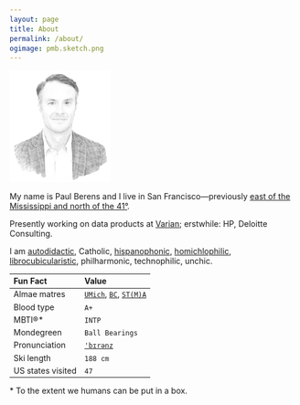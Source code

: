 ```yaml
---
layout: page
title: About
permalink: /about/
ogimage: pmb.sketch.png
---
```

<img src="/assets/og/pmb.sketch.png" width="35%" height="35%">

My name is Paul Berens and I live in San Francisco&mdash;previously <a href="/habitations">east of the Mississippi and north of the 41&#176;</a>.

Presently working on data products at <a href="https://varian.com" target="_blank">Varian</a>; erstwhile: HP, Deloitte Consulting.

I am [autodidactic](/learning/), Catholic, <a href="https://translate.google.com/translate?sl=en&tl=es&u=https://berens.co/about/">hispanophonic</a>, [homichlophilic](/fog/), [librocubicularistic](/books/), philharmonic, technophilic, unchic.

| Fun Fact | Value |
| :---     | :---     |
| Almae matres | <code><a href="https://twitter.com/MichiganRoss/" target="_blank">UMich</a></code>, <code><a href="https://twitter.com/BCPhilosophy" target="_blank">BC</a></code>, <code><a href="https://pb.url.lol/sta" target="_blank">ST(M)A</a></code> |
| Blood type | <code>A+</code> |
| MBTI®* | <code>INTP</code> |
| Mondegreen | <code>Ball Bearings</code>
| Pronunciation | <code><a href="/assets/audio/berens.mp3">'b&#x026A;r&#x0259;nz</a></code> |
| Ski length | <code>188 cm</code> |
| US states visited | <code>47</code> |

<span class="muted small">* To the extent we humans can be put in a box.</span>